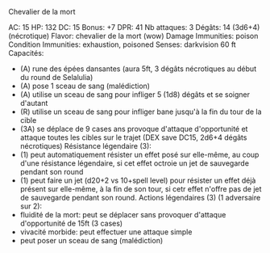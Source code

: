 Chevalier de la mort

AC: 15
HP: 132
DC: 15
Bonus: +7
DPR: 41
Nb attaques: 3
Dégâts: 14 (3d6+4) (nécrotique)
Flavor: chevalier de la mort (wow)
Damage Immunities: poison 
Condition Immunities: exhaustion, poisoned 
Senses: darkvision 60 ft
Capacités:
- (A) rune des épées dansantes (aura 5ft, 3 dégâts nécrotiques au début du round de Selalulia)
- (A) pose 1 sceau de sang (malédiction)
- (A) utilise un sceau de sang pour infliger 5 (1d8) dégâts et se soigner d'autant
- (R) utilise un sceau de sang pour infliger bane jusqu'à la fin du tour de la cible
- (3A) se déplace de 9 cases ans provoque d'attaque d'opportunité et attaque toutes les cibles sur le trajet (DEX save DC15, 2d6+4 dégâts nécrotiques)
Résistance légendaire (3):
- (1) peut automatiquement résister un effet posé sur elle-même, au coup d'une résistance légendaire, si cet effet octroie un jet de sauvegarde pendant son round
- (1) peut faire un jet (d20+2 vs 10+spell level) pour résister un effet déjà présent sur elle-même, à la fin de son tour, si cetr effet n'offre pas de jet de sauvegarde pendant son round.
Actions légendaires (3) (1 adversaire sur 2):
- fluidité de la mort: peut se déplacer sans provoquer d'attaque d'opportunité de 15ft (3 cases)
- vivacité morbide: peut effectuer une attaque simple
- peut poser un sceau de sang (malédiction)